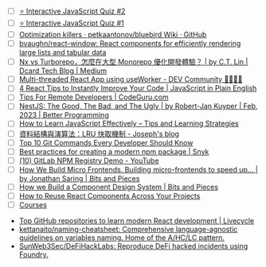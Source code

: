 * [ ] [⭐️ Interactive JavaScript Quiz #2](https://dev.to/lydiahallie/interactive-javascript-quiz-2-4pi1)
* [ ] [⭐️ Interactive JavaScript Quiz #1](https://dev.to/lydiahallie/interactive-javascript-quiz-1-1flc)
* [ ] [Optimization killers · petkaantonov/bluebird Wiki · GitHub](https://github.com/petkaantonov/bluebird/wiki/Optimization-killers)
* [ ] [bvaughn/react-window: React components for efficiently rendering large lists and tabular data](https://github.com/bvaughn/react-window)
* [ ] [Nx vs Turborepo，怎麼在大型 Monorepo 優化開發體驗？ | by C.T. Lin | Dcard Tech Blog | Medium](https://medium.com/dcardlab/nx-vs-turborepo-%E6%80%8E%E9%BA%BC%E5%9C%A8%E5%A4%A7%E5%9E%8B-monorepo-%E5%84%AA%E5%8C%96%E9%96%8B%E7%99%BC%E9%AB%94%E9%A9%97-3354ff78a0cf)
* [ ] [Multi-threaded React App using useWorker - DEV Community 👩‍💻👨‍💻](https://dev.to/nilanth/multi-threaded-react-app-using-useworker-gf8)
* [ ] [4 React Tips to Instantly Improve Your Code | JavaScript in Plain English](https://javascript.plainenglish.io/4-react-tips-to-instantly-improve-your-code-7456e028cfa3)
* [ ] [Tips For Remote Developers | CodeGuru.com](https://www.codeguru.com/csharp/remote-developer-tips/)
* [ ] [NestJS: The Good, The Bad, and The Ugly | by Robert-Jan Kuyper | Feb, 2023 | Better Programming](https://betterprogramming.pub/nestjs-the-good-the-bad-and-the-ugly-d51aea04f267)
* [ ] [How to Learn JavaScript Effectively – Tips and Learning Strategies](https://www.freecodecamp.org/news/how-to-learn-javascript-effectively/)
* [ ] [資料結構與演算法：LRU 快取機制 - Joseph's blog](https://josephjsf2.github.io/data/structure/and/algorithm/2020/05/09/LRU.html)
* [ ] [Top 10 Git Commands Every Developer Should Know](https://blog.greenroots.info/top-10-git-commands-every-developer-should-know)
* [ ] [Best practices for creating a modern npm package | Snyk](https://snyk.io/blog/best-practices-create-modern-npm-package/)
* [ ]  [(10) GitLab NPM Registry Demo - YouTube](https://www.youtube.com/watch?v=yvLxtkvsFDA)
* [ ] [How We Build Micro Frontends. Building micro-frontends to speed up… | by Jonathan Saring | Bits and Pieces](https://blog.bitsrc.io/how-we-build-micro-front-ends-d3eeeac0acfc)
* [ ] [How we Build a Component Design System | Bits and Pieces](https://blog.bitsrc.io/how-we-build-our-design-system-15713a1f1833)
* [ ] [How to Reuse React Components Across Your Projects](https://bit.dev/blog/how-to-reuse-react-components-across-your-projects-l4pz83f4/)
* [ ] [Courses](https://neetcode.io/courses)
* [Top GitHub repositories to learn modern React development | Livecycle](https://livecycle.io/blogs/top-react-github-projects/)
* [kettanaito/naming-cheatsheet: Comprehensive language-agnostic guidelines on variables naming. Home of the A/HC/LC pattern.](https://github.com/kettanaito/naming-cheatsheet)
* [SunWeb3Sec/DeFiHackLabs: Reproduce DeFi hacked incidents using Foundry.](https://github.com/SunWeb3Sec/DeFiHackLabs)